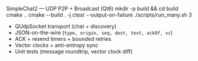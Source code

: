 SimpleChat2 — UDP P2P + Broadcast (Qt6)
mkdir -p build && cd build
cmake ..
cmake --build . -j
ctest --output-on-failure
./scripts/run_many.sh 3

- QUdpSocket transport (chat + discovery)
- JSON-on-the-wire (`type, origin, seq, dest, text, ackOf, vc`)
- ACK + resend timers + bounded retries
- Vector clocks + anti-entropy sync
- Unit tests (message roundtrip, vector clock diff)
